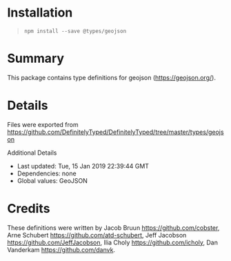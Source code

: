 # Installation
> `npm install --save @types/geojson`

# Summary
This package contains type definitions for geojson (https://geojson.org/).

# Details
Files were exported from https://github.com/DefinitelyTyped/DefinitelyTyped/tree/master/types/geojson

Additional Details
 * Last updated: Tue, 15 Jan 2019 22:39:44 GMT
 * Dependencies: none
 * Global values: GeoJSON

# Credits
These definitions were written by Jacob Bruun <https://github.com/cobster>, Arne Schubert <https://github.com/atd-schubert>, Jeff Jacobson <https://github.com/JeffJacobson>, Ilia Choly <https://github.com/icholy>, Dan Vanderkam <https://github.com/danvk>.
